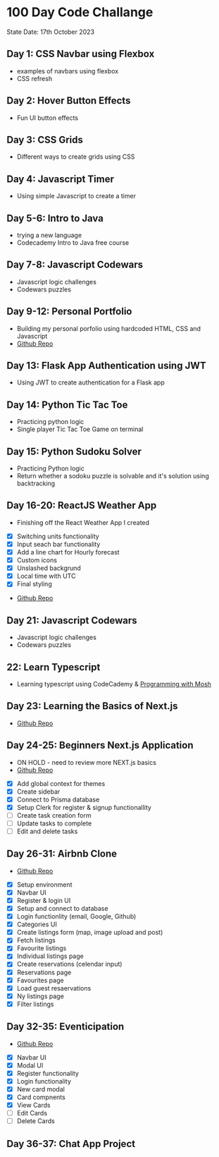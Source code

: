 # 100 Day Code Challange

State Date: 17th October 2023

## Day 1: CSS Navbar using Flexbox
- examples of navbars using flexbox
- CSS refresh

## Day 2: Hover Button Effects
- Fun UI button effects

## Day 3: CSS Grids
- Different ways to create grids using CSS

## Day 4: Javascript Timer
- Using simple Javascript to create a timer

## Day 5-6: Intro to Java
- trying a new language
- Codecademy Intro to Java free course

## Day 7-8: Javascript Codewars
- Javascript logic challenges
- Codewars puzzles

## Day 9-12: Personal Portfolio
- Building my personal porfolio using hardcoded HTML, CSS and Javascript
- [Github Repo](https://github.com/shedp?tab=repositories)

## Day 13: Flask App Authentication using JWT
- Using JWT to create authentication for a Flask app

## Day 14: Python Tic Tac Toe
- Practicing python logic
- Single player Tic Tac Toe Game on terminal

## Day 15: Python Sudoku Solver
- Practicing Python logic
- Return whether a sodoku puzzle is solvable and it's solution using backtracking

## Day 16-20: ReactJS Weather App
- Finishing off the React Weather App I created
- [x] Switching units functionality
- [x] Input seach bar functionality
- [X] Add a line chart for Hourly forecast
- [X] Custom icons
- [X] Unslashed backgrund
- [X] Local time with UTC
- [X] Final styling
- [Github Repo](https://github.com/shedp/rain_check)

## Day 21: Javascript Codewars
- Javascript logic challenges
- Codewars puzzles

## 22: Learn Typescript
- Learning typescript using CodeCademy & [Programming with Mosh](https://www.youtube.com/watch?v=d56mG7DezGs&t=803s)

## Day 23: Learning the Basics of Next.js
- [Github Repo](https://github.com/shedp/nextJS_intro)

## Day 24-25: Beginners Next.js Application
- ON HOLD - need to review more NEXT.js basics
- [Github Repo](https://github.com/shedp/NextToDo)
- [x] Add global context for themes
- [x] Create sidebar
- [x] Connect to Prisma database
- [x] Setup Clerk for register & signup functionallity
- [ ] Create task creation form
- [ ] Update tasks to complete
- [ ] Edit and delete tasks

## Day 26-31: Airbnb Clone
- [Github Repo](https://github.com/shedp/AirbnbClone)
- [x] Setup environment
- [x] Navbar UI
- [x] Register & login UI
- [x] Setup and connect to database
- [x] Login functionlity (email, Google, Github)
- [x] Categories UI
- [x] Create listings form (map, image upload and post)
- [x] Fetch listings
- [x] Favourite listings
- [X] Individual listings page
- [X] Create reservations (celendar input)
- [X] Reservations page
- [X] Favourites page
- [X] Load guest resaervations
- [X] Ny listings page
- [X] Filter listings

## Day 32-35: Eventicipation
- [Github Repo](https://github.com/shedp/eventicipation)
- [X] Navbar UI
- [X] Modal UI
- [X] Register functionality
- [X] Login functionality
- [X] New card modal
- [x] Card compnents
- [x] View Cards
- [ ] Edit Cards
- [ ] Delete Cards

## Day 36-37: Chat App Project
